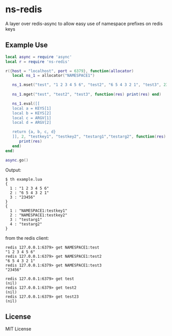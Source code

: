 ns-redis
========

A layer over redis-async to allow easy use of namespace prefixes on redis keys

Example Use
-------

```lua
local async = require 'async'
local r = require 'ns-redis'

r({host = "localhost", port = 6379}, function(allocator) 
   local ns_1 = allocator("NAMESPACE1")

   ns_1.mset("test", "1 2 3 4 5 6", "test2", "6 5 4 3 2 1", "test3", 23456)
   
   ns_1.mget("test", "test2", "test3", function(res) print(res) end)

   ns_1.eval([[
   local a = KEYS[1]
   local b = KEYS[2]
   local c = ARGV[1]
   local d = ARGV[2]

   return {a, b, c, d}
   ]], 2, "testkey1", "testkey2", "testarg1","testarg2", function(res)
      print(res)
   end)
end)

async.go()
```

Output:

```
$ th example.lua
{
  1 : "1 2 3 4 5 6"
  2 : "6 5 4 3 2 1"
  3 : "23456"
}
{
  1 : "NAMESPACE1:testkey1"
  2 : "NAMESPACE1:testkey2"
  3 : "testarg1"
  4 : "testarg2"
}
```

from the redis client:
```
redis 127.0.0.1:6379> get NAMESPACE1:test
"1 2 3 4 5 6"
redis 127.0.0.1:6379> get NAMESPACE1:test2
"6 5 4 3 2 1"
redis 127.0.0.1:6379> get NAMESPACE1:test3
"23456"

redis 127.0.0.1:6379> get test
(nil)
redis 127.0.0.1:6379> get test2
(nil)
redis 127.0.0.1:6379> get test23
(nil)
```

License
-------

MIT License


